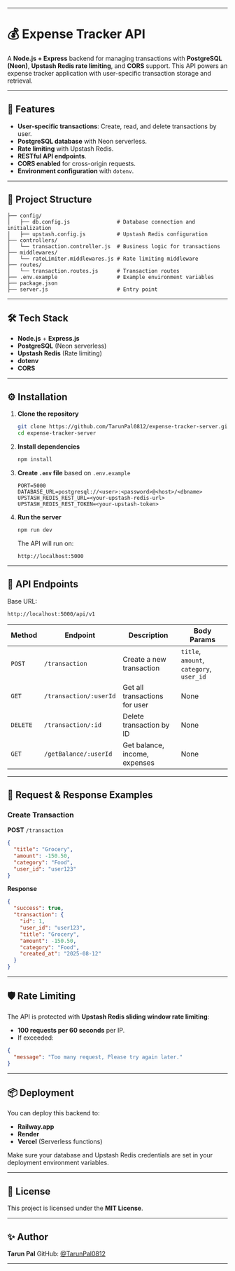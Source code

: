 

---

# 💰 Expense Tracker API

A **Node.js + Express** backend for managing transactions with **PostgreSQL (Neon)**, **Upstash Redis rate limiting**, and **CORS** support.
This API powers an expense tracker application with user-specific transaction storage and retrieval.

---

## 🚀 Features

* **User-specific transactions**: Create, read, and delete transactions by user.
* **PostgreSQL database** with Neon serverless.
* **Rate limiting** with Upstash Redis.
* **RESTful API endpoints**.
* **CORS enabled** for cross-origin requests.
* **Environment configuration** with `dotenv`.

---

## 📂 Project Structure

```
├── config/
│   ├── db.config.js               # Database connection and initialization
│   ├── upstash.config.js          # Upstash Redis configuration
├── controllers/
│   └── transaction.controller.js  # Business logic for transactions
├── middlewares/
│   └── rateLimiter.middlewares.js # Rate limiting middleware
├── routes/
│   └── transaction.routes.js      # Transaction routes
├── .env.example                   # Example environment variables
├── package.json
├── server.js                      # Entry point
```

---

## 🛠️ Tech Stack

* **Node.js** + **Express.js**
* **PostgreSQL** (Neon serverless)
* **Upstash Redis** (Rate limiting)
* **dotenv**
* **CORS**

---

## ⚙️ Installation

1. **Clone the repository**

   ```bash
   git clone https://github.com/TarunPal0812/expense-tracker-server.git
   cd expense-tracker-server
   ```

2. **Install dependencies**

   ```bash
   npm install
   ```

3. **Create `.env` file** based on `.env.example`

   ```env
   PORT=5000
   DATABASE_URL=postgresql://<user>:<password>@<host>/<dbname>
   UPSTASH_REDIS_REST_URL=<your-upstash-redis-url>
   UPSTASH_REDIS_REST_TOKEN=<your-upstash-token>
   ```

4. **Run the server**

   ```bash
   npm run dev
   ```

   The API will run on:

   ```
   http://localhost:5000
   ```

---

## 📌 API Endpoints

Base URL:

```
http://localhost:5000/api/v1
```

| Method   | Endpoint               | Description                   | Body Params                              |
| -------- | ---------------------- | ----------------------------- | ---------------------------------------- |
| `POST`   | `/transaction`         | Create a new transaction      | `title`, `amount`, `category`, `user_id` |
| `GET`    | `/transaction/:userId` | Get all transactions for user | None                                     |
| `DELETE` | `/transaction/:id`     | Delete transaction by ID      | None                                     |
| `GET`    | `/getBalance/:userId`  | Get balance, income, expenses | None                                     |

---

## 📝 Request & Response Examples

### Create Transaction

**POST** `/transaction`

```json
{
  "title": "Grocery",
  "amount": -150.50,
  "category": "Food",
  "user_id": "user123"
}
```

**Response**

```json
{
  "success": true,
  "transaction": {
    "id": 1,
    "user_id": "user123",
    "title": "Grocery",
    "amount": -150.50,
    "category": "Food",
    "created_at": "2025-08-12"
  }
}
```

---

## 🛡️ Rate Limiting

The API is protected with **Upstash Redis sliding window rate limiting**:

* **100 requests per 60 seconds** per IP.
* If exceeded:

```json
{
  "message": "Too many request, Please try again later."
}
```

---

## 📦 Deployment

You can deploy this backend to:

* **Railway.app**
* **Render**
* **Vercel** (Serverless functions)

Make sure your database and Upstash Redis credentials are set in your deployment environment variables.

---

## 📄 License

This project is licensed under the **MIT License**.

---

## ✨ Author

**Tarun Pal**
GitHub: [@TarunPal0812](https://github.com/TarunPal0812)

---


